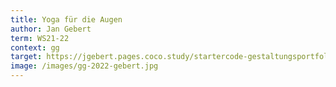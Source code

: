 ```yaml
---
title: Yoga für die Augen
author: Jan Gebert
term: WS21-22
context: gg
target: https://jgebert.pages.coco.study/startercode-gestaltungsportfolio-ws202122/result-freie-arbeit-jg/
image: /images/gg-2022-gebert.jpg
---
```

